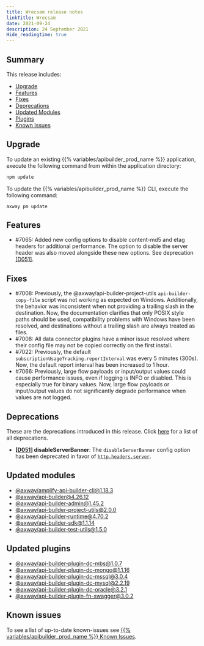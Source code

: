 ```yaml
---
title: Wrecsam release notes
linkTitle: Wrecsam
date: 2021-09-24
description: 24 September 2021
Hide_readingtime: true
---
```


## Summary

This release includes:

* [Upgrade](#upgrade)
* [Features](#features)
* [Fixes](#fixes)
* [Deprecations](#deprecations)
* [Updated Modules](#updated-modules)
* [Plugins](#updated-plugins)
* [Known Issues](#known-issues)

## Upgrade

To update an existing {{% variables/apibuilder_prod_name %}} application, execute the following command from within the application directory:

```bash
npm update
```

To update the {{% variables/apibuilder_prod_name %}} CLI, execute the following command:

```
axway pm update
```

## Features

* #7065: Added new config options to disable content-md5 and etag headers for additional performance. The option to disable the server header was also moved alongside these new options. See deprecation [\[D051\]](#D051).

## Fixes

* #7008: Previously, the @axway/api-builder-project-utils `api-builder-copy-file` script was not working as expected on Windows. Additionally, the behavior was inconsistent when not providing a trailing slash in the destination. Now, the documentation clarifies that only POSIX style paths should be used, compatibility problems with Windows have been resolved, and destinations without a trailing slash are always treated as files.
* #7008: All data connector plugins have a minor issue resolved where their config file may not be copied correctly on the first install.
* #7022: Previously, the default `subscriptionUsageTracking.reportInterval` was every 5 minutes (300s). Now, the default report interval has been increased to 1 hour.
* #7066: Previously, large flow payloads or input/output values could cause performance issues, even if logging is INFO or disabled. This is especially true for binary values. Now, large flow payloads or input/output values do not significantly degrade performance when values are not logged.

## Deprecations

These are the deprecations introduced in this release. Click [here](/docs/deprecations/) for a list of all deprecations.

* **\[[D051](https://docs.axway.com/bundle/API_Builder_4x_allOS_en/page/api_builder_deprecations.html#APIBuilderDeprecations-D051_D051_disableServerBanner)\] disableServerBanner**: The `disableServerBanner` config option has been deprecated in favor of [`http.headers.server`](/docs/developer_guide/project/configuration/project_configuration/#http).

## Updated modules

* [@axway/amplify-api-builder-cli@1.18.3](https://www.npmjs.com/package/@axway/amplify-api-builder-cli/v/1.18.3)
* [@axway/api-builder@4.26.12](https://www.npmjs.com/package/@axway/api-builder/v/4.26.12)
* [@axway/api-builder-admin@1.45.2](https://www.npmjs.com/package/@axway/api-builder-admin/v/1.45.2)
* [@axway/api-builder-project-utils@2.0.0](https://www.npmjs.com/package/@axway/api-builder-project-utils/v/2.0.0)
* [@axway/api-builder-runtime@4.70.2](https://www.npmjs.com/package/@axway/api-builder-runtime/v/4.70.2)
* [@axway/api-builder-sdk@1.1.14](https://www.npmjs.com/package/@axway/api-builder-sdk/v/1.1.14)
* [@axway/api-builder-test-utils@1.5.0](https://www.npmjs.com/package/@axway/api-builder-test-utils/v/1.5.0)

## Updated plugins

* [@axway/api-builder-plugin-dc-mbs@1.0.7](https://www.npmjs.com/package/@axway/api-builder-plugin-dc-mbs/v/1.0.7)
* [@axway/api-builder-plugin-dc-mongo@1.1.16](https://www.npmjs.com/package/@axway/api-builder-plugin-dc-mongo/v/1.1.16)
* [@axway/api-builder-plugin-dc-mssql@3.0.4](https://www.npmjs.com/package/@axway/api-builder-plugin-dc-mssql/v/3.0.4)
* [@axway/api-builder-plugin-dc-mysql@2.2.19](https://www.npmjs.com/package/@axway/api-builder-plugin-dc-mysql/v/2.2.19)
* [@axway/api-builder-plugin-dc-oracle@3.2.1](https://www.npmjs.com/package/@axway/api-builder-plugin-dc-oracle/v/3.2.1)
* [@axway/api-builder-plugin-fn-swagger@3.0.2](https://www.npmjs.com/package/@axway/api-builder-plugin-fn-swagger/v/3.0.2)

## Known issues

To see a list of up-to-date known-issues see [{{% variables/apibuilder_prod_name %}} Known Issues](/docs/known_issues/).
